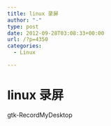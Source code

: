```yaml
---
title: linux 录屏
author: "-"
type: post
date: 2012-09-28T03:08:33+00:00
url: /?p=4350
categories:
  - Linux

---
```

# linux 录屏
gtk-RecordMyDesktop